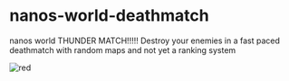 # nanos-world-deathmatch
nanos world THUNDER MATCH!!!!! Destroy your enemies in a fast paced deathmatch with random maps and not yet a ranking system

![red](https://i.imgur.com/FG6hQu6.jpg)
